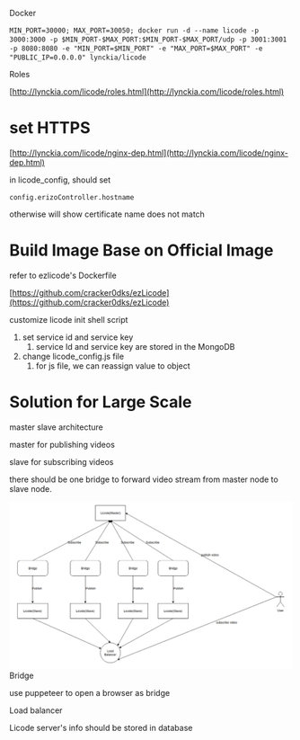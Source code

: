 Docker

```
MIN_PORT=30000; MAX_PORT=30050; docker run -d --name licode -p 3000:3000 -p $MIN_PORT-$MAX_PORT:$MIN_PORT-$MAX_PORT/udp -p 3001:3001  -p 8080:8080 -e "MIN_PORT=$MIN_PORT" -e "MAX_PORT=$MAX_PORT" -e "PUBLIC_IP=0.0.0.0" lynckia/licode
```

Roles

[http://lynckia.com/licode/roles.html](http://lynckia.com/licode/roles.html)

# set HTTPS

[http://lynckia.com/licode/nginx-dep.html](http://lynckia.com/licode/nginx-dep.html)

in licode\_config, should set

```
config.erizoController.hostname
```

otherwise will show certificate name does not match

# Build Image Base on Official Image

refer to ezlicode's Dockerfile

[https://github.com/cracker0dks/ezLicode](https://github.com/cracker0dks/ezLicode)

customize licode init shell script

1. set service id and service key
   1. service Id and service key are stored in the MongoDB  
2. change licode\_config.js file
   1. for js file, we can reassign value to object

# Solution for Large Scale

master slave architecture

master for publishing videos

slave for subscribing videos

there should be one bridge to forward video stream from master node to slave node.

![](/assets/licode_scale_master_slave.png)Bridge

use puppeteer to open a browser as bridge

Load balancer

Licode server's info should be stored in database




